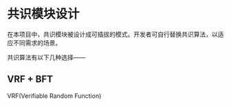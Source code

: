 # 共识模块设计
在本项目中，共识模块被设计成可插拔的模式。开发者可自行替换共识算法，以适应不同需求的场景。

共识算法有以下几种选择——

## VRF + BFT

VRF(Verifiable Random Function)
